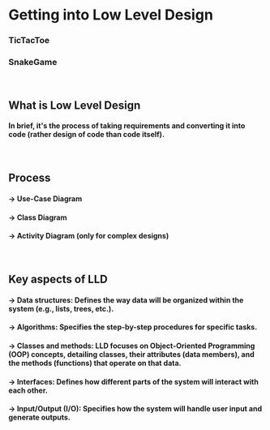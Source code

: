# Getting into Low Level Design


<h3>TicTacToe</h3>
<h3>SnakeGame</h3>

<br>

<h2>What is Low Level Design</h2>

<h4>In brief, it's the process of taking requirements and converting it into code (rather design of code than code itself).</h4>

<br><h2>Process</h2>

<h4>-> Use-Case Diagram</h4>
<h4>-> Class Diagram</h4>
<h4>-> Activity Diagram (only for complex designs)</h4>

<br><h2>Key aspects of LLD</h2>

<h4>-> Data structures: Defines the way data will be organized within the system (e.g., lists, trees, etc.).
</h4>
<h4>-> Algorithms: Specifies the step-by-step procedures for specific tasks.
</h4>
<h4>-> Classes and methods: LLD focuses on Object-Oriented Programming (OOP) concepts, detailing classes, their attributes (data members), and the methods (functions) that operate on that data.
</h4>
<h4>-> Interfaces: Defines how different parts of the system will interact with each other.
</h4>
<h4>-> Input/Output (I/O): Specifies how the system will handle user input and generate outputs.
</h4>
